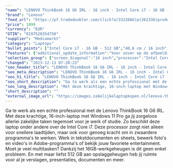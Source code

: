 ```yaml
---
"name": "LENOVO ThinkBook 16 G6 IRL - 16 inch - Intel Core i7 - 16 GB - 512 GB - Windows 11 Pro"
"brand": "Lenovo"
"feed_url": "https://pf.tradedoubler.com/click?a(3322666)p(262336)product(50617-1795825)ttid(3)url(https%3A%2F%2Fwww.mediamarkt.nl%2Fnl%2Fproduct%2F_lenovo-thinkbook-16-g6-irl-16-inch-intel-core-i7-16-gb-512-gb-windows-11-pro-1795825.html%3Futm_source%3Dtradedoubler%26utm_medium%3Daff-comparison%26utm_term%3D1795825)"
"price": 1099
"currency": "EUR"
"GTIN": "0197528354750"
"supplier": "Mediamarkt"
"category": "Laptops"
"bullet_points": ["Intel Core i7 - 16 GB - 512 GB","40,6 cm / 16 inch","WUXGA - 40,6 cm / 16 inch","SSD , 512 GB , M.2 via PCIe","2x USB 3.2 (Gen 1, Type-A), 1x USB 3.2 (Gen 2, Type-C) met DisplayPort, 1x netwerkaansluiting (RJ-45), 1x HDMI 2.1, 1x Thunderbolt 4, 1x hoofdtelefoon-/microfooncombo, 1x SD-kaartlezer","Lithium polymer","35.6 cm x 1.75 cm x 25.35 cm /"]
"features": {"additional_update_information":"Voor zover op de afbeeldingen apps worden getoond, geldt dat MediaMarkt niet kan garanderen dat de apps tijdens de volledige levensduur van het product goed zullen blijven functioneren. Dit hangt af van het beleid van de fabrikant.","image_ratio":"16:10","product_height":"1,75 cm","bluetooth":"Ja","hard_disk_1":"SSD , 512 GB , M.2 via PCIe","screen_diagonal_cm":"40,6 cm","short_description":"THINKBOOK 16 G6 IRL - 21KH000RMH","manufacturer_guarantee":"2 jaar","panel_type":"IPS (In-Plane Switching)","touchscreen":"Nee","manufacturer_supported_software_updates":"Onbekend","processor":"Intel Core i7-13700H","processor_speed_with_turbo":"5 GHz","dimensions_weight":"35.6 cm x 1.75 cm x 25.35 cm /","ram_configuration":"1x 16 GB SO-DIMM","integrated_mike":"Ja","speakers":"Ja","convertibility":"Vast scherm","memory_speeds":"5200 MHz","product_introduction_date":"2023-10-20","model_year":"2023","processor_clock_rate":"2.4 GHz","shipping_costs":"0.00","screen_type":"Mat scherm","memory_size":"16 GB","manufacturer_part_number":"21KH000RMH","processor_brand":"Intel®","wlan_standards":"WiFi 6 (802.11AX)","weight":"1,70 kg","delivery_time":"1","number_of_processor_cores":"14","bluetooth_version":"5.1","brightness":"300 cd/m²","product_manufacturer":"LENOVO","depth":"25,35 cm","color":"Grijs","battery_type":"Lithium polymer","product_type":"Laptop","capacity_of_1_hard_disk":"512 GB","type_of_1_hard_disk":"SSD","battery_capacity":"71 Wh","ram_type":"DDR5","old_price":"1259.00","front_camera":"Ja","integrated_webcam":"Ja","update_policy":"Onbekend","total_storage_space_in_gb":"512 GB","wlan":"Ja","product_depth":"25,35 cm","processor_model":"Core™ i7","configuration":"Intel Core i7 - 16 GB - 512 GB","previous_price":"1259.00","product_width":"35,6 cm","connections":"2x USB 3.2 (Gen 1, Type-A), 1x USB 3.2 (Gen 2, Type-C) met DisplayPort, 1x netwerkaansluiting (RJ-45), 1x HDMI 2.1, 1x Thunderbolt 4, 1x hoofdtelefoon-/microfooncombo, 1x SD-kaartlezer","image_quality":"WUXGA","height":"1,75 cm","screen_diagonal_cm_inch":"40,6 cm / 16 inch","screen_diagonal_inches":"16 inch","card_reader":"Ja","scope_of_delivery":"Laptop, AC-adapter (100 W), handleiding","resolution":"1920 x 1200","total_storage_space":"512 GB","operating_system":"Windows"}
"selection_group": {"screen_diagonal":"16 inch","processor":"Intel Core i7","changed_price_past_3_days":false,"product_family":"ThinkBook"}
"changed": "2023-12-13 07:20:23"
"seo_header_title": "LENOVO ThinkBook 16 G6 IRL - 16 inch - Intel Core i7 - 16 GB - 512 GB - Windows 11 Pro"
"seo_meta_description": "LENOVO ThinkBook 16 G6 IRL - 16 inch - Intel Core i7 - 16 GB - 512 GB - Windows 11 Pro"
"seo_h1_title": "LENOVO ThinkBook 16 G6 IRL - 16 inch - Intel Core i7 - 16 GB - 512 GB - Windows 11 Pro"
"seo_short_description": "Ga te werk als een echte professional met de Lenovo ThinkBook 16 G6 IRL."
"seo_long_description": "Met deze krachtige, 16-inch-laptop met Windows 11 Pro ga jij zorgeloos allerlei zakelijke taken tegemoet voor je werk of studie. Zo beschikt deze laptop onder andere over de Intel Core i7. Deze processor zorgt niet alleen voor snellere laadtijden, maar ook voor genoeg kracht om in zwaardere programma's te werken. Werk in tekstdocumenten en sheets, bewerk foto's en video's in Adobe-programma's of bekijk jouw favoriete entertainment. Moet je veel multitasken? Dankzij het 16GB-werkgeheugen is dit geen enkel probleem. En met maar liefst 512 GB aan opslaggeheugen heb jij ruimte voor al je verslagen, presentaties, documenten en meer."
"short_description": ""
"external_image_url": "https://images.zakelijkelaptopkopen.nl/lenovo-thinkbook-16-g6-irl-16-inch-intel-core-i7-16-gb-512-gb-windows-11-pro-1795825.webp"
---
```


Ga te werk als een echte professional met de Lenovo ThinkBook 16 G6 IRL. Met deze krachtige, 16-inch-laptop met Windows 11 Pro ga jij zorgeloos allerlei zakelijke taken tegemoet voor je werk of studie. Zo beschikt deze laptop onder andere over de Intel Core i7. Deze processor zorgt niet alleen voor snellere laadtijden, maar ook voor genoeg kracht om in zwaardere programma's te werken. Werk in tekstdocumenten en sheets, bewerk foto's en video's in Adobe-programma's of bekijk jouw favoriete entertainment. Moet je veel multitasken? Dankzij het 16GB-werkgeheugen is dit geen enkel probleem. En met maar liefst 512 GB aan opslaggeheugen heb jij ruimte voor al je verslagen, presentaties, documenten en meer.